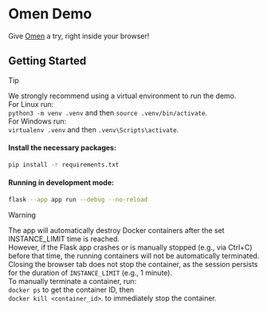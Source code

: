 # Omen Demo
Give [Omen](https://github.com/omen-osdev/omen) a try, right inside your browser!

## Getting Started

> [!TIP]
> We strongly recommend using a virtual environment to run the demo. </br>
> For Linux run:<br />```python3 -m venv .venv``` and then ```source .venv/bin/activate```.<br />
> For Windows run:<br/>```virtualenv .venv``` and then ```.venv\Scripts\activate```.


#### Install the necessary packages:
```bash
pip install -r requirements.txt
```

#### Running in development mode:
```bash
flask --app app run --debug --no-reload
```

> [!WARNING]
> The app will automatically destroy Docker containers after the set INSTANCE_LIMIT time is reached.<br />
> However, if the Flask app crashes or is manually stopped (e.g., via Ctrl+C) before that time, the running containers will not be automatically terminated.<br />
> Closing the browser tab does not stop the container, as the session persists for the duration of `INSTANCE_LIMIT` (e.g., 1 minute).<br />
> To manually terminate a container, run:<br />
> ```docker ps``` to get the container ID, then<br />
> ```docker kill <container_id>```. to immediately stop the container.
